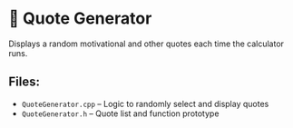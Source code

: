 # 💬 Quote Generator

Displays a random motivational and other quotes each time the calculator runs.

## Files:
- `QuoteGenerator.cpp` – Logic to randomly select and display quotes
- `QuoteGenerator.h` – Quote list and function prototype
